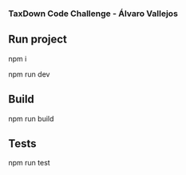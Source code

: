 ### TaxDown Code Challenge - Álvaro Vallejos

## Run project

npm i

npm run dev

## Build

npm run build

## Tests

npm run test


